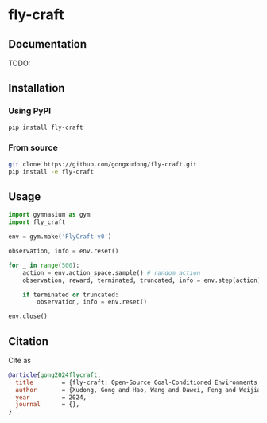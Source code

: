 # fly-craft

## Documentation

TODO:

## Installation

### Using PyPI

```bash
pip install fly-craft
```

### From source

```bash
git clone https://github.com/gongxudong/fly-craft.git
pip install -e fly-craft
```

## Usage

```python
import gymnasium as gym
import fly_craft

env = gym.make('FlyCraft-v0')

observation, info = env.reset()

for _ in range(500):
    action = env.action_space.sample() # random action
    observation, reward, terminated, truncated, info = env.step(action)

    if terminated or truncated:
        observation, info = env.reset()

env.close()
```

## Citation

Cite as

```bib
@article{gong2024flycraft,
  title        = {fly-craft: Open-Source Goal-Conditioned Environments for Fixed-Wing UAV Attitude Control},
  author       = {Xudong, Gong and Hao, Wang and Dawei, Feng and Weijia, Wang},
  year         = 2024,
  journal      = {},
}
```
